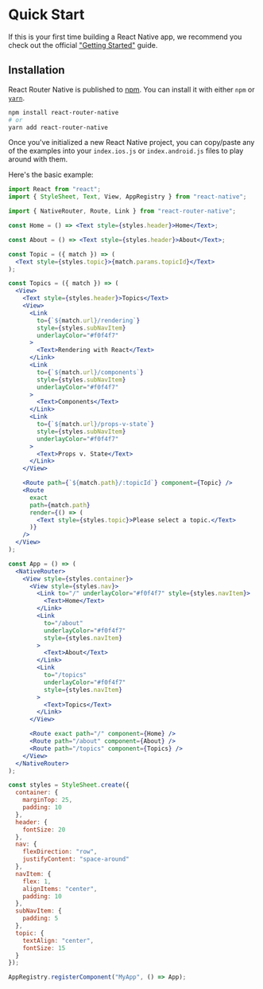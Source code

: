 # Quick Start

If this is your first time building a React Native app, we recommend you check out the official ["Getting Started"](https://facebook.github.io/react-native/docs/getting-started.html) guide.

## Installation

React Router Native is published to [npm](https://npm.im/react-router-native). You can install it with either `npm` or [`yarn`](https://yarnpkg.com).

```sh
npm install react-router-native
# or
yarn add react-router-native
```

Once you've initialized a new React Native project, you can copy/paste any of the examples into your `index.ios.js` or `index.android.js` files to play around with them.

Here's the basic example:

```jsx
import React from "react";
import { StyleSheet, Text, View, AppRegistry } from "react-native";

import { NativeRouter, Route, Link } from "react-router-native";

const Home = () => <Text style={styles.header}>Home</Text>;

const About = () => <Text style={styles.header}>About</Text>;

const Topic = ({ match }) => (
  <Text style={styles.topic}>{match.params.topicId}</Text>
);

const Topics = ({ match }) => (
  <View>
    <Text style={styles.header}>Topics</Text>
    <View>
      <Link
        to={`${match.url}/rendering`}
        style={styles.subNavItem}
        underlayColor="#f0f4f7"
      >
        <Text>Rendering with React</Text>
      </Link>
      <Link
        to={`${match.url}/components`}
        style={styles.subNavItem}
        underlayColor="#f0f4f7"
      >
        <Text>Components</Text>
      </Link>
      <Link
        to={`${match.url}/props-v-state`}
        style={styles.subNavItem}
        underlayColor="#f0f4f7"
      >
        <Text>Props v. State</Text>
      </Link>
    </View>

    <Route path={`${match.path}/:topicId`} component={Topic} />
    <Route
      exact
      path={match.path}
      render={() => (
        <Text style={styles.topic}>Please select a topic.</Text>
      )}
    />
  </View>
);

const App = () => (
  <NativeRouter>
    <View style={styles.container}>
      <View style={styles.nav}>
        <Link to="/" underlayColor="#f0f4f7" style={styles.navItem}>
          <Text>Home</Text>
        </Link>
        <Link
          to="/about"
          underlayColor="#f0f4f7"
          style={styles.navItem}
        >
          <Text>About</Text>
        </Link>
        <Link
          to="/topics"
          underlayColor="#f0f4f7"
          style={styles.navItem}
        >
          <Text>Topics</Text>
        </Link>
      </View>

      <Route exact path="/" component={Home} />
      <Route path="/about" component={About} />
      <Route path="/topics" component={Topics} />
    </View>
  </NativeRouter>
);

const styles = StyleSheet.create({
  container: {
    marginTop: 25,
    padding: 10
  },
  header: {
    fontSize: 20
  },
  nav: {
    flexDirection: "row",
    justifyContent: "space-around"
  },
  navItem: {
    flex: 1,
    alignItems: "center",
    padding: 10
  },
  subNavItem: {
    padding: 5
  },
  topic: {
    textAlign: "center",
    fontSize: 15
  }
});

AppRegistry.registerComponent("MyApp", () => App);
```
